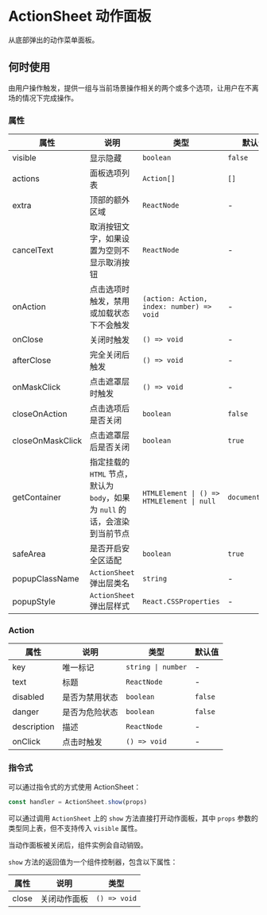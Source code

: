 # ActionSheet 动作面板

从底部弹出的动作菜单面板。

## 何时使用

由用户操作触发，提供一组与当前场景操作相关的两个或多个选项，让用户在不离场的情况下完成操作。

<code src="./demos/demo1.tsx"></code>

### 属性

| 属性             | 说明                                                                        | 类型                                       | 默认值          |
| ---------------- | --------------------------------------------------------------------------- | ------------------------------------------ | --------------- |
| visible          | 显示隐藏                                                                    | `boolean`                                  | `false`         |
| actions          | 面板选项列表                                                                | `Action[]`                                 | `[]`            |
| extra            | 顶部的额外区域                                                              | `ReactNode`                                | -               |
| cancelText       | 取消按钮文字，如果设置为空则不显示取消按钮                                  | `ReactNode`                                | -               |
| onAction         | 点击选项时触发，禁用或加载状态下不会触发                                    | `(action: Action, index: number) => void`  | -               |
| onClose          | 关闭时触发                                                                  | `() => void`                               | -               |
| afterClose       | 完全关闭后触发                                                              | `() => void`                               | -               |
| onMaskClick      | 点击遮罩层时触发                                                            | `() => void`                               | -               |
| closeOnAction    | 点击选项后是否关闭                                                          | `boolean`                                  | `false`         |
| closeOnMaskClick | 点击遮罩层后是否关闭                                                        | `boolean`                                  | `true`          |
| getContainer     | 指定挂载的 `HTML` 节点，默认为 `body`，如果为 `null` 的话，会渲染到当前节点 | `HTMLElement \| () => HTMLElement \| null` | `document.body` |
| safeArea         | 是否开启安全区适配                                                          | `boolean`                                  | `true`          |
| popupClassName   | `ActionSheet` 弹出层类名                                                    | `string`                                   | -               |
| popupStyle       | `ActionSheet` 弹出层样式                                                    | `React.CSSProperties`                      | -               |

### Action

| 属性        | 说明           | 类型               | 默认值  |
| ----------- | -------------- | ------------------ | ------- |
| key         | 唯一标记       | `string \| number` | -       |
| text        | 标题           | `ReactNode`        | -       |
| disabled    | 是否为禁用状态 | `boolean`          | `false` |
| danger      | 是否为危险状态 | `boolean`          | `false` |
| description | 描述           | `ReactNode`        | -       |
| onClick     | 点击时触发     | `() => void`       | -       |

### 指令式

可以通过指令式的方式使用 ActionSheet：

```ts | pure
const handler = ActionSheet.show(props)
```

可以通过调用 `ActionSheet` 上的 `show` 方法直接打开动作面板，其中 `props` 参数的类型同上表，但不支持传入 `visible` 属性。

当动作面板被关闭后，组件实例会自动销毁。

`show` 方法的返回值为一个组件控制器，包含以下属性：

| 属性  | 说明         | 类型         |
| ----- | ------------ | ------------ |
| close | 关闭动作面板 | `() => void` |
